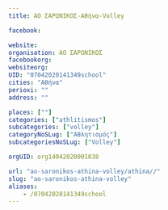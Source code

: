 ```yaml
---
title: ΑΟ ΣΑΡΩΝΙΚΟΣ-Αθήνα-Volley

facebook:

website:
organisation: ΑΟ ΣΑΡΩΝΙΚΟΣ
facebookorg:
websiteorg:
UID: "07042020141349school"
cities: "Αθήνα"
perioxi: ""
address: ""

places: [""]
categories: ["athlitismos"]
subcategories: ["volley"]
categoryNoSLug: ["Αθλητισμός"]
subcategoriesNoSLug: ["Volley"]

orgUID: org14042020001038

url: "ao-saronikos-athina-volley/athina//"
slug: "ao-saronikos-athina-volley"
aliases:
    - /07042020141349school
---
```





